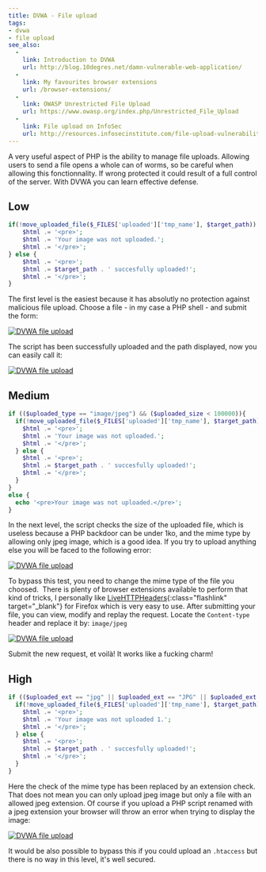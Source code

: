 ```yaml
---
title: DVWA - File upload
tags:
- dvwa
- file upload
see_also:
  -
    link: Introduction to DVWA
    url: http://blog.10degres.net/damn-vulnerable-web-application/
  -
    link: My favourites browser extensions
    url: /browser-extensions/
  -
    link: OWASP Unrestricted File Upload
    url: https://www.owasp.org/index.php/Unrestricted_File_Upload
  -
    link: File upload on InfoSec
    url: http://resources.infosecinstitute.com/file-upload-vulnerabilities/
---
```

A very useful aspect of PHP is the ability to manage file uploads. 
Allowing users to send a file opens a whole can of worms, so be careful when allowing this fonctionnality. 
If wrong protected it could result of a full control of the server. 
With DVWA you can learn effective defense.

## Low

~~~php
if(!move_uploaded_file($_FILES['uploaded']['tmp_name'], $target_path)) {
    $html .= '<pre>';
    $html .= 'Your image was not uploaded.';
    $html .= '</pre>';
} else {
    $html .= '<pre>';
    $html .= $target_path . ' succesfully uploaded!';
    $html .= '</pre>';
}
~~~

The first level is the easiest because it has absolutly no protection against malicious file upload. 
Choose a file - in my case a PHP shell - and submit the form:

[![DVWA file upload](/images/dvwa-file-upload_1.png)](/images/dvwa-file-upload_1.png)

<!--more-->

The script has been successfully uploaded and the path displayed, now you can easily call it:

[![DVWA file upload](/images/dvwa-file-upload-2.png)](/images/dvwa-file-upload-2.png)

## Medium

~~~php
if (($uploaded_type == "image/jpeg") && ($uploaded_size < 100000)){
  if(!move_uploaded_file($_FILES['uploaded']['tmp_name'], $target_path)) {
    $html .= '<pre>';
    $html .= 'Your image was not uploaded.';
    $html .= '</pre>';
  } else {
    $html .= '<pre>';
    $html .= $target_path . ' succesfully uploaded!';
    $html .= '</pre>';
  }
}
else {
  echo '<pre>Your image was not uploaded.</pre>';
}
~~~

In the next level, the script checks the size of the uploaded file, which is useless because a PHP backdoor can be under 1ko, and the mime type by allowing only jpeg image, which is a good idea. 
If you try to upload anything else you will be faced to the following error:

[![DVWA file upload](/images/dvwa-file-upload-3.png)](/images/dvwa-file-upload-3.png)

To bypass this test, you need to change the mime type of the file you choosed. 
There is plenty of browser extensions available to perform that kind of tricks, I personally like [LiveHTTPHeaders](http://livehttpheaders.mozdev.org/ "LiveHTTPHeaders"){:class="flashlink" target="_blank"} for Firefox which is very easy to use. 
After submitting your file, you can view, modify and replay the request. 
Locate the `Content-type` header and replace it by: `image/jpeg`

[![DVWA file upload](/images/dvwa_file_upload_4.png)](/images/dvwa_file_upload_4.png)

Submit the new request, et voilà! It works like a fucking charm!

## High

~~~php
if (($uploaded_ext == "jpg" || $uploaded_ext == "JPG" || $uploaded_ext == "jpeg" || $uploaded_ext == "JPEG") && ($uploaded_size < 100000)){
  if(!move_uploaded_file($_FILES['uploaded']['tmp_name'], $target_path)) {					
    $html .= '<pre>';
    $html .= 'Your image was not uploaded 1.';
    $html .= '</pre>';
  } else {
    $html .= '<pre>';
    $html .= $target_path . ' succesfully uploaded!';
    $html .= '</pre>';
  }
}
~~~

Here the check of the mime type has been replaced by an extension check. 
That does not mean you can only upload jpeg image but only a file with an allowed jpeg extension. 
Of course if you upload a PHP script renamed with a jpeg extension your browser will throw an error when trying to display the image:

[![DVWA file upload](/images/dvwa-file-upload-5.png)](/images/dvwa-file-upload-5.png)

It would be also possible to bypass this if you could upload an `.htaccess` but there is no way in this level, it's well secured.
